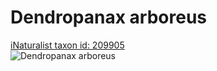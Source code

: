 
Dendropanax arboreus
====================
  
[iNaturalist taxon id: 209905](https://www.inaturalist.org/taxa/209905)  
![Dendropanax arboreus](https://inaturalist-open-data.s3.amazonaws.com/photos/58628709/medium.jpg)